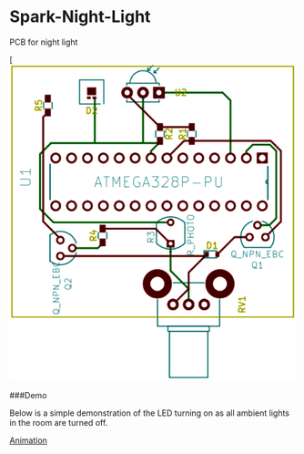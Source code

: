 # Spark-Night-Light
PCB for night light

[![Spark-Night-Light](./images/Spark-board-front.png "PCB")


###Demo

Below is a simple demonstration of the LED turning on as all ambient lights in the room are turned off.

[Animation](./images/spark-breadboard.gif?raw=true "Breadboard Demo")

